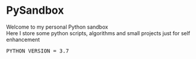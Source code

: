 # PySandbox
<p>Welcome to my personal Python sandbox<br>Here I store some python scripts, algorithms and small projects just for self enhancement</p>
<pre>
PYTHON_VERSION = 3.7
</pre>